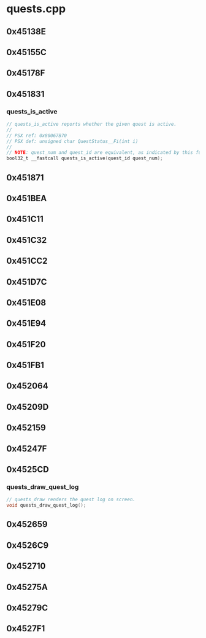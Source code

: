# quests.cpp

## 0x45138E

## 0x45155C

## 0x45178F

## 0x451831

### quests_is_active

```c
// quests_is_active reports whether the given quest is active.
//
// PSX ref: 0x80067B70
// PSX def: unsigned char QuestStatus__Fi(int i)
//
// NOTE: quest_num and quest_id are equivalent, as indicated by this function.
bool32_t __fastcall quests_is_active(quest_id quest_num);
```

## 0x451871

## 0x451BEA

## 0x451C11

## 0x451C32

## 0x451CC2

## 0x451D7C

## 0x451E08

## 0x451E94

## 0x451F20

## 0x451FB1

## 0x452064

## 0x45209D

## 0x452159

## 0x45247F

## 0x4525CD

### quests_draw_quest_log

```c
// quests_draw renders the quest log on screen.
void quests_draw_quest_log();
```

## 0x452659

## 0x4526C9

## 0x452710

## 0x45275A

## 0x45279C

## 0x4527F1
